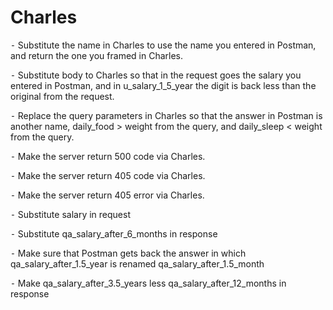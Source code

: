 # Charles

⁃ Substitute the name in Charles to use the name you entered in Postman, and return the one you framed in Charles.

⁃ Substitute body to Charles so that in the request goes the salary you entered in Postman, and in u_salary_1_5_year the digit is back less than the original from the request.

⁃ Replace the query parameters in Charles so that the answer in Postman is another name, daily_food > weight from the query, and daily_sleep < weight from the query.

⁃ Make the server return 500 code via Charles.

⁃ Make the server return 405 code via Charles.

⁃ Make the server return 405 error via Charles.

⁃ Substitute salary in request

⁃ Substitute qa_salary_after_6_months in response

⁃ Make sure that Postman gets back the answer in which qa_salary_after_1.5_year is renamed qa_salary_after_1.5_month

⁃ Make qa_salary_after_3.5_years less qa_salary_after_12_months in response